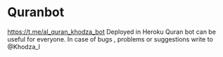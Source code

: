 # Quranbot
https://t.me/al_quran_khodza_bot
Deployed in Heroku
Quran bot can be useful for everyone. In case  of bugs , problems or suggestions write to @Khodza_I
